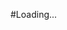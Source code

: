 #Loading...
<script>
console.log('Script Successfully executed'); 
window.location.href='https://www.youtube.com/watch?v=ft64cu730IQ'
</script>
